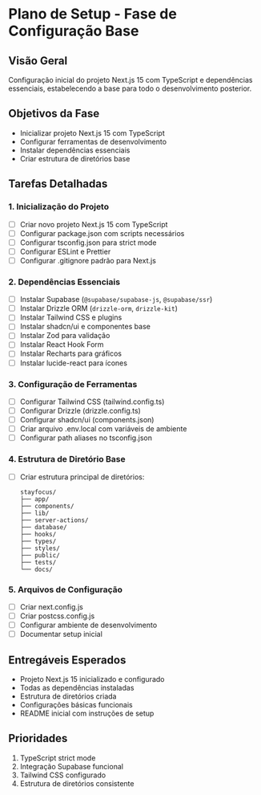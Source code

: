 # Plano de Setup - Fase de Configuração Base

## Visão Geral
Configuração inicial do projeto Next.js 15 com TypeScript e dependências essenciais, estabelecendo a base para todo o desenvolvimento posterior.

## Objetivos da Fase
- Inicializar projeto Next.js 15 com TypeScript
- Configurar ferramentas de desenvolvimento
- Instalar dependências essenciais
- Criar estrutura de diretórios base

## Tarefas Detalhadas

### 1. Inicialização do Projeto
- [ ] Criar novo projeto Next.js 15 com TypeScript
- [ ] Configurar package.json com scripts necessários
- [ ] Configurar tsconfig.json para strict mode
- [ ] Configurar ESLint e Prettier
- [ ] Configurar .gitignore padrão para Next.js

### 2. Dependências Essenciais
- [ ] Instalar Supabase (`@supabase/supabase-js`, `@supabase/ssr`)
- [ ] Instalar Drizzle ORM (`drizzle-orm`, `drizzle-kit`)
- [ ] Instalar Tailwind CSS e plugins
- [ ] Instalar shadcn/ui e componentes base
- [ ] Instalar Zod para validação
- [ ] Instalar React Hook Form
- [ ] Instalar Recharts para gráficos
- [ ] Instalar lucide-react para ícones

### 3. Configuração de Ferramentas
- [ ] Configurar Tailwind CSS (tailwind.config.ts)
- [ ] Configurar Drizzle (drizzle.config.ts)
- [ ] Configurar shadcn/ui (components.json)
- [ ] Criar arquivo .env.local com variáveis de ambiente
- [ ] Configurar path aliases no tsconfig.json

### 4. Estrutura de Diretório Base
- [ ] Criar estrutura principal de diretórios:
  ```
  stayfocus/
  ├── app/
  ├── components/
  ├── lib/
  ├── server-actions/
  ├── database/
  ├── hooks/
  ├── types/
  ├── styles/
  ├── public/
  ├── tests/
  └── docs/
  ```

### 5. Arquivos de Configuração
- [ ] Criar next.config.js
- [ ] Criar postcss.config.js
- [ ] Configurar ambiente de desenvolvimento
- [ ] Documentar setup inicial

## Entregáveis Esperados
- Projeto Next.js 15 inicializado e configurado
- Todas as dependências instaladas
- Estrutura de diretórios criada
- Configurações básicas funcionais
- README inicial com instruções de setup

## Prioridades
1. TypeScript strict mode
2. Integração Supabase funcional
3. Tailwind CSS configurado
4. Estrutura de diretórios consistente

